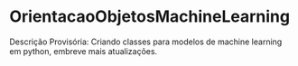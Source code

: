 # OrientacaoObjetosMachineLearning

Descrição Provisória: Criando classes para modelos de machine learning em python, embreve mais atualizações.
